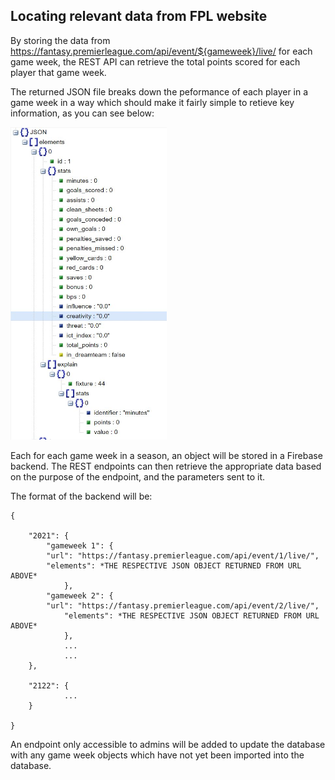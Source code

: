 ## Locating relevant data from FPL website

By storing the data from https://fantasy.premierleague.com/api/event/${gameweek}/live/ for each game week, the REST API can retrieve the total points scored for each player that game week.

The returned JSON file breaks down the peformance of each player in a game week in a way which should make it fairly simple to retieve key information, as you can see below:

<img src="json example.JPG" height=500 width=250 />

Each for each game week in a season, an object will be stored in a Firebase backend. The REST endpoints can then retrieve the appropriate data based on the purpose of the endpoint, and the parameters sent to it.

The format of the backend will be:
```
{

	"2021": {
		"gameweek 1": {
		"url": "https://fantasy.premierleague.com/api/event/1/live/",
		"elements": *THE RESPECTIVE JSON OBJECT RETURNED FROM URL ABOVE*
     		},
		"gameweek 2": {
		"url": "https://fantasy.premierleague.com/api/event/2/live/",
    		"elements": *THE RESPECTIVE JSON OBJECT RETURNED FROM URL ABOVE*
     		},
    		...
    		...
  	},
  
  	"2122": {
    		...
   	}
   
}
```

An endpoint only accessible to admins will be added to update the database with any game week objects which have not yet been imported into the database. 

